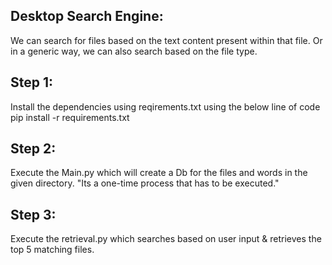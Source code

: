 Desktop Search Engine:
-----------------------

We can search for files based on the text content present within that file.
Or in a generic way, we can also search based on the file type.

Step 1:
-------
Install the dependencies using reqirements.txt using the below line of code
pip install -r requirements.txt

Step 2:
--------
Execute the Main.py which will create a Db for the files and words in the given directory.
"Its a one-time process that has to be executed."

Step 3:
--------
Execute the retrieval.py which searches based on user input & retrieves the top 5 matching files.
